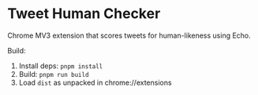 # Tweet Human Checker

Chrome MV3 extension that scores tweets for human-likeness using Echo.

Build:

1. Install deps: `pnpm install`
2. Build: `pnpm run build`
3. Load `dist` as unpacked in chrome://extensions

